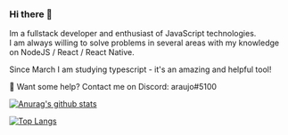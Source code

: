 ### Hi there 👋
Im a fullstack developer and enthusiast of JavaScript technologies.  
I am always willing to solve problems in several areas with my knowledge on NodeJS / React / React Native.

Since March I am studying typescript - it's an amazing and helpful tool!

💬 Want some help? Contact me on Discord: araujo#5100

[![Anurag's github stats](https://github-readme-stats.vercel.app/api?username=araujooj)](https://github.com/anuraghazra/github-readme-stats)

[![Top Langs](https://github-readme-stats.vercel.app/api/top-langs/?username=araujooj&layout=compact)](https://github.com/anuraghazra/github-readme-stats)

